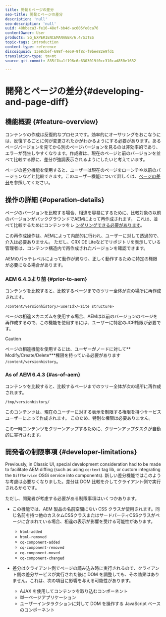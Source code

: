 ```yaml
---
title: 開発とページの差分
seo-title: 開発とページの差分
description: 'null'
seo-description: 'null'
uuid: 48bbeca3-fe16-48ef-bb4d-ac605fe0ca76
contentOwner: User
products: SG_EXPERIENCEMANAGER/6.4/SITES
topic-tags: introduction
content-type: reference
discoiquuid: 13e8cbef-698f-4e69-9f8c-f9bee82e9fd1
translation-type: tm+mt
source-git-commit: 835f1ba1f196c6c6303019f0cc310cad850e1682

---
```



# 開発とページの差分{#developing-and-page-diff}

## 機能概要 {#feature-overview}

コンテンツの作成は反復的なプロセスです。効率的にオーサリングをおこなうには、反復するごとに何が変更されたかがわかるようにする必要があります。あるページバージョンを見てから別のページバージョンを見るのは非効率的であり、エラーが発生しやすくなります。作成者は、現在のページと前のバージョンを並べて比較する際に、差分が強調表示されるようにしたいと考えています。

ページの差分機能を使用すると、ユーザーは現在のページをローンチや以前のバージョンなどと比較できます。このユーザー機能について詳しくは、[ページの差分](/help/sites-authoring/page-diff.md)を参照してください。

## 操作の詳細 {#operation-details}

ページのバージョンを比較する場合、相違を容易にするために、比較対象の以前のバージョンがバックグラウンドでAEMによって再作成されます。 これは、並べて比較するためにコンテンツをレ [ンダリングできる必要があります](/help/sites-authoring/page-diff.md#presentation-of-differences)。

この再作成操作は、AEMによって内部的に行われ、ユーザーに対して透過的で、介入は必要ありません。 ただし、CRX DE Liteなどでリポジトリを表示している管理者は、コンテンツ構造内で再作成されたバージョンを確認できます。

AEMのパッチレベルによって動作が異なり、正しく動作するために特定の権限が必要になる場合があります。

### AEM 6.4.3より前 {#prior-to-aem}

コンテンツを比較すると、比較するページまでのツリー全体が次の場所に再作成されます。

`/content/versionhistory/<userId>/<site structure>`

ページの相違メカニズムを使用する場合、AEMは以前のバージョンのページを再作成するので、この機能を使用するには、ユーザーに特定のJCR権限が必要です。

>[!CAUTION]
>
>ページの相違機能を使用するには、ユーザーがノードに対して** Modify/Create/Delete***権限を持っている必要があります `/content/versionhistory`。

### As of AEM 6.4.3 {#as-of-aem}

コンテンツを比較すると、比較するページまでのツリー全体が次の場所に再作成されます。

`/tmp/versionhistory/`

このコンテンツは、現在のユーザーに対する表示を制限する権限を持つサービスユーザーによって作成されます。 このため、特別な権限は必要ありません。

この一時コンテンツをクリーンアップするために、クリーンアップタスクが自動的に実行されます。

## 開発者の制限事項 {#developer-limitations}

Previously, in Classic UI, special development consideration had to be made to facilitate AEM diffing (such as using `cq:text` tag lib, or custom integrating the `DiffService` OSGi service into components). 新しい差分機能ではこのような考慮は必要なくなりました。差分は DOM 比較を介してクライアント側で実行されるからです。

ただし、開発者が考慮する必要がある制限事項はいくつかあります。

* この機能では、AEM 製品の名前空間にない CSS クラスが使用されます。同じ名前を持つ他のカスタムCSSクラスまたはサードパーティCSSクラスがページに含まれている場合、相違の表示が影響を受ける可能性があります。

   * `html-added`
   * `html-removed`
   * `cq-component-added`
   * `cq-component-removed`
   * `cq-component-moved`
   * `cq-component-changed`

* 差分はクライアント側でページの読み込み時に実行されるので、クライアント側の差分サービスが実行された後に DOM を調整しても、その効果はありません。これは、次の項目に影響を与える可能性があります。

   * AJAX を使用してコンテンツを取り込むコンポーネント
   * 単一ページアプリケーション
   * ユーザーインタラクションに対して DOM を操作する JavaScript ベースのコンポーネント

